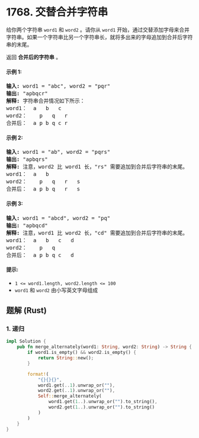 # 1768. 交替合并字符串
给你两个字符串 `word1` 和 `word2` 。请你从 `word1` 开始，通过交替添加字母来合并字符串。如果一个字符串比另一个字符串长，就将多出来的字母追加到合并后字符串的末尾。

返回 **合并后的字符串** 。

#### 示例 1:
<pre>
<strong>输入:</strong> word1 = "abc", word2 = "pqr"
<strong>输出:</strong> "apbqcr"
<strong>解释:</strong> 字符串合并情况如下所示：
word1：  a   b   c
word2：    p   q   r
合并后：  a p b q c r
</pre>

#### 示例 2:
<pre>
<strong>输入:</strong> word1 = "ab", word2 = "pqrs"
<strong>输出:</strong> "apbqrs"
<strong>解释:</strong> 注意，word2 比 word1 长，"rs" 需要追加到合并后字符串的末尾。
word1：  a   b
word2：    p   q   r   s
合并后：  a p b q   r   s
</pre>

#### 示例 3:
<pre>
<strong>输入:</strong> word1 = "abcd", word2 = "pq"
<strong>输出:</strong> "apbqcd"
<strong>解释:</strong> 注意，word1 比 word2 长，"cd" 需要追加到合并后字符串的末尾。
word1：  a   b   c   d
word2：    p   q
合并后：  a p b q c   d
</pre>

#### 提示:
* `1 <= word1.length, word2.length <= 100`
* `word1` 和 `word2` 由小写英文字母组成

## 题解 (Rust)

### 1. 递归
```Rust
impl Solution {
    pub fn merge_alternately(word1: String, word2: String) -> String {
        if word1.is_empty() && word2.is_empty() {
            return String::new();
        }

        format!(
            "{}{}{}",
            word1.get(..1).unwrap_or(""),
            word2.get(..1).unwrap_or(""),
            Self::merge_alternately(
                word1.get(1..).unwrap_or("").to_string(),
                word2.get(1..).unwrap_or("").to_string()
            )
        )
    }
}
```
